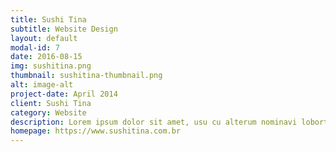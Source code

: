 ```yaml
---
title: Sushi Tina
subtitle: Website Design
layout: default
modal-id: 7
date: 2016-08-15
img: sushitina.png
thumbnail: sushitina-thumbnail.png
alt: image-alt
project-date: April 2014
client: Sushi Tina
category: Website
description: Lorem ipsum dolor sit amet, usu cu alterum nominavi lobortis. At duo novum diceret. Tantas apeirian vix et, usu sanctus postulant inciderint ut, populo diceret necessitatibus in vim. Cu eum dicam feugiat noluisse.
homepage: https://www.sushitina.com.br
---
```

